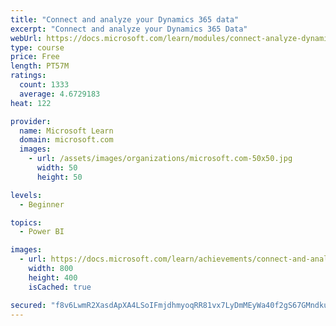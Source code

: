 ```yaml
---
title: "Connect and analyze your Dynamics 365 data​"
excerpt: "Connect and analyze your Dynamics 365 Data​"
webUrl: https://docs.microsoft.com/learn/modules/connect-analyze-dynamics-365-data/
type: course
price: Free
length: PT57M
ratings:
  count: 1333
  average: 4.6729183
heat: 122

provider:
  name: Microsoft Learn
  domain: microsoft.com
  images:
    - url: /assets/images/organizations/microsoft.com-50x50.jpg
      width: 50
      height: 50

levels:
  - Beginner

topics:
  - Power BI

images:
  - url: https://docs.microsoft.com/learn/achievements/connect-and-analyze-your-microsoft-dynamics-365-data-social.png
    width: 800
    height: 400
    isCached: true

secured: "f8v6LwmR2XasdApXA4LSoIFmjdhmyoqRR81vx7LyDmMEyWa40f2gS67GMndkucRhTsf1XKp9JwWCTRm7/yH/x0vp9uNILPp8ninU5yqeotZrm7X+3IEjAlLTDK9XM7ySlx9CIpNNgRVV0dyTRv1JxIjXWcsG00SOzVfxCh6X1fKMJTdY64i1wbMvFnmIKLY4pHmenmg7/U0/KHLDlrsWhqlW0rrkeCOwXxwzN/txct5MivGGNiOdx+s1NPKm/iGoEmUbgjGohVL+d6fEs4I0TXE8gzfNHIow59vtB57fEa9DwwyK4SfgofEy9Ey7aAGaL3cpfM9wRK7SB8lHmCZKrezZ1jYQ79N0QOqBXTvYIqUq2blRB0rz7HwEPng1DOfcFCIwxyHpLnBFJaLMgLvIKVA8pDG9y2DjOgXmWUc4/VQ=;mRkMVPEq/ehoNt1UYX0Kww=="
---
```


